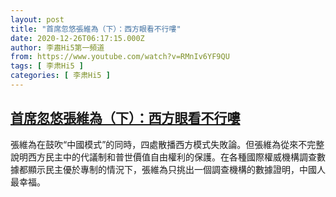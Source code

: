 ```yaml
---
layout: post
title: "首席忽悠張維為（下）：西方眼看不行嘍"
date: 2020-12-26T06:17:15.000Z
author: 李肅Hi5第一頻道
from: https://www.youtube.com/watch?v=RMnIv6YF9QU
tags: [ 李肃Hi5 ]
categories: [ 李肃Hi5 ]
---
```

<!--1608963435000-->
[首席忽悠張維為（下）：西方眼看不行嘍](https://www.youtube.com/watch?v=RMnIv6YF9QU)
------

<div>
張維為在鼓吹“中國模式”的同時，四處散播西方模式失敗論。但張維為從來不完整說明西方民主中的代議制和普世價值自由權利的保護。在各種國際權威機構調查數據都顯示民主優於專制的情況下，張維為只挑出一個調查機構的數據證明，中國人最幸福。
</div>
